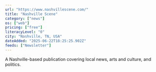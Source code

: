 ```yaml
---
url: "https://www.nashvillescene.com/"
title: "Nashville Scene"
category: ["news"]
os: ["web"]
pricing: ["free"]
literacyLevel: "0"
city: "Nashville, TN, USA"
dateAdded: "2025-06-22T18:25:25.902Z"
feeds: ["Newsletter"]
---
```


A Nashville-based publication covering local news, arts and culture, and politics.
